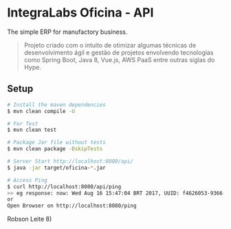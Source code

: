 # IntegraLabs Oficina - API
The simple ERP for manufactory business.

> Projeto criado com o intuito de otimizar algumas técnicas de desenvolvimento ágil e gestão de projetos envolvendo tecnologias como Spring Boot, Java 8, Vue.js, AWS PaaS entre outras siglas do Hype.

## Setup

``` bash
# Install the maven dependencies
$ mvn clean compile -U

# For Test
$ mvn clean test

# Package Jar file without tests
$ mvn clean package -DskipTests

# Server Start http://localhost:8080/api/
$ java -jar target/oficina-*.jar

# Access Ping
$ curl http://localhost:8080/api/ping
>> eg response: now: Wed Aug 16 15:47:04 BRT 2017, UUID: f4626053-9366-467b-81b3-779e105fe2a1
or
Open Browser on http://localhost:8080/ping
```
Robson Leite 8)
